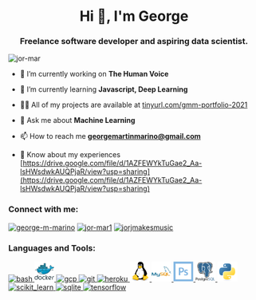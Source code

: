 <h1 align="center">Hi 👋, I'm George</h1>
<h3 align="center">Freelance software developer and aspiring data scientist.</h3>

<p align="left"> <img src="https://komarev.com/ghpvc/?username=jor-mar&label=Profile%20views&color=0e75b6&style=flat" alt="jor-mar" /> </p>

- 🔭 I’m currently working on **The Human Voice**

- 🌱 I’m currently learning **Javascript, Deep Learning**

- 👨‍💻 All of my projects are available at [tinyurl.com/gmm-portfolio-2021](tinyurl.com/gmm-portfolio-2021)

- 💬 Ask me about **Machine Learning**

- 📫 How to reach me **georgemartinmarino@gmail.com**

- 📄 Know about my experiences [https://drive.google.com/file/d/1AZFEWYkTuGae2_Aa-lsHWsdwkAUQPjaR/view?usp=sharing](https://drive.google.com/file/d/1AZFEWYkTuGae2_Aa-lsHWsdwkAUQPjaR/view?usp=sharing)

<h3 align="left">Connect with me:</h3>
<p align="left">
<a href="https://linkedin.com/in/george-m-marino" target="blank"><img align="center" src="https://raw.githubusercontent.com/rahuldkjain/github-profile-readme-generator/master/src/images/icons/Social/linked-in-alt.svg" alt="george-m-marino" height="30" width="40" /></a>
<a href="https://kaggle.com/jor-mar1" target="blank"><img align="center" src="https://raw.githubusercontent.com/rahuldkjain/github-profile-readme-generator/master/src/images/icons/Social/kaggle.svg" alt="jor-mar1" height="30" width="40" /></a>
<a href="https://www.youtube.com/c/jorjmakesmusic" target="blank"><img align="center" src="https://raw.githubusercontent.com/rahuldkjain/github-profile-readme-generator/master/src/images/icons/Social/youtube.svg" alt="jorjmakesmusic" height="30" width="40" /></a>
</p>

<h3 align="left">Languages and Tools:</h3>
<p align="left"> <a href="https://www.gnu.org/software/bash/" target="_blank"> <img src="https://www.vectorlogo.zone/logos/gnu_bash/gnu_bash-icon.svg" alt="bash" width="40" height="40"/> </a> <a href="https://www.docker.com/" target="_blank"> <img src="https://raw.githubusercontent.com/devicons/devicon/master/icons/docker/docker-original-wordmark.svg" alt="docker" width="40" height="40"/> </a> <a href="https://cloud.google.com" target="_blank"> <img src="https://www.vectorlogo.zone/logos/google_cloud/google_cloud-icon.svg" alt="gcp" width="40" height="40"/> </a> <a href="https://git-scm.com/" target="_blank"> <img src="https://www.vectorlogo.zone/logos/git-scm/git-scm-icon.svg" alt="git" width="40" height="40"/> </a> <a href="https://heroku.com" target="_blank"> <img src="https://www.vectorlogo.zone/logos/heroku/heroku-icon.svg" alt="heroku" width="40" height="40"/> </a> <a href="https://www.linux.org/" target="_blank"> <img src="https://raw.githubusercontent.com/devicons/devicon/master/icons/linux/linux-original.svg" alt="linux" width="40" height="40"/> </a> <a href="https://www.mysql.com/" target="_blank"> <img src="https://raw.githubusercontent.com/devicons/devicon/master/icons/mysql/mysql-original-wordmark.svg" alt="mysql" width="40" height="40"/> </a> <a href="https://www.photoshop.com/en" target="_blank"> <img src="https://raw.githubusercontent.com/devicons/devicon/master/icons/photoshop/photoshop-line.svg" alt="photoshop" width="40" height="40"/> </a> <a href="https://www.postgresql.org" target="_blank"> <img src="https://raw.githubusercontent.com/devicons/devicon/master/icons/postgresql/postgresql-original-wordmark.svg" alt="postgresql" width="40" height="40"/> </a> <a href="https://www.python.org" target="_blank"> <img src="https://raw.githubusercontent.com/devicons/devicon/master/icons/python/python-original.svg" alt="python" width="40" height="40"/> </a> <a href="https://scikit-learn.org/" target="_blank"> <img src="https://upload.wikimedia.org/wikipedia/commons/0/05/Scikit_learn_logo_small.svg" alt="scikit_learn" width="40" height="40"/> </a> <a href="https://www.sqlite.org/" target="_blank"> <img src="https://www.vectorlogo.zone/logos/sqlite/sqlite-icon.svg" alt="sqlite" width="40" height="40"/> </a> <a href="https://www.tensorflow.org" target="_blank"> <img src="https://www.vectorlogo.zone/logos/tensorflow/tensorflow-icon.svg" alt="tensorflow" width="40" height="40"/> </a> </p>
